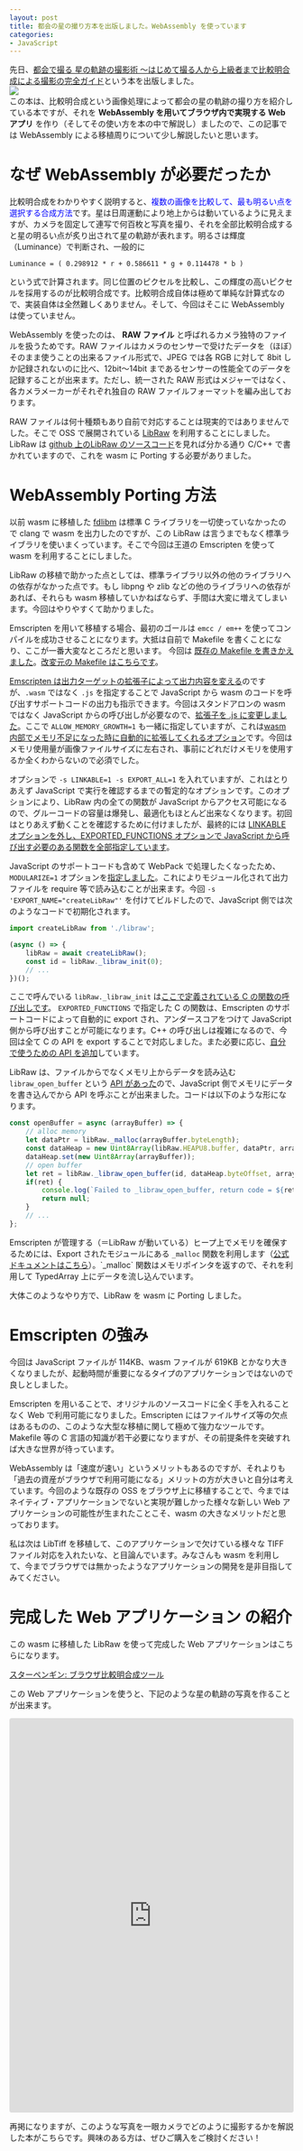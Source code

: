 ```yaml
---
layout: post
title: 都会の星の撮り方本を出版しました。WebAssembly を使っています
categories:
- JavaScript
---
```


先日、<a target="_blank" href="https://www.amazon.co.jp/gp/product/4297126036/ref=as_li_tl?ie=UTF8&camp=247&creative=1211&creativeASIN=4297126036&linkCode=as2&tag=tkihira0e-22&linkId=9c6da6869d5777f1745cdd5a7d3b6de0">都会で撮る 星の軌跡の撮影術 〜はじめて撮る人から上級者まで比較明合成による撮影の完全ガイド</a>という本を出版しました。<br>
<a target="_blank"  href="https://www.amazon.co.jp/gp/product/4297126036/ref=as_li_tl?ie=UTF8&camp=247&creative=1211&creativeASIN=4297126036&linkCode=as2&tag=tkihira0e-22&linkId=b24a90cded2ddec8a76476c04a06e987"><img border="0" src="//ws-fe.amazon-adsystem.com/widgets/q?_encoding=UTF8&MarketPlace=JP&ASIN=4297126036&ServiceVersion=20070822&ID=AsinImage&WS=1&Format=_SL250_&tag=tkihira0e-22" ></a><br>
この本は、比較明合成という画像処理によって都会の星の軌跡の撮り方を紹介している本ですが、それを **WebAssembly を用いてブラウザ内で実現する Web アプリ** を作り（そしてその使い方を本の中で解説し）ましたので、この記事では WebAssembly による移植周りについて少し解説したいと思います。




# なぜ WebAssembly が必要だったか

比較明合成をわかりやすく説明すると、<span style="color:blue">複数の画像を比較して、最も明るい点を選択する合成方法</span>です。星は日周運動により地上からは動いているように見えますが、カメラを固定して連写で何百枚と写真を撮り、それを全部比較明合成すると星の明るい点が炙り出されて星の軌跡が表れます。明るさは輝度（Luminance）で判断され、一般的に

```
Luminance = ( 0.298912 * r + 0.586611 * g + 0.114478 * b )
```

という式で計算されます。同じ位置のピクセルを比較し、この輝度の高いピクセルを採用するのが比較明合成です。比較明合成自体は極めて単純な計算式なので、実装自体は全然難しくありません。そして、今回はそこに WebAssembly は使っていません。

WebAssembly を使ったのは、 **RAW ファイル** と呼ばれるカメラ独特のファイルを扱うためです。RAW ファイルはカメラのセンサーで受けたデータを（ほぼ）そのまま使うことの出来るファイル形式で、JPEG では各 RGB に対して 8bit しか記録されないのに比べ、12bit〜14bit まであるセンサーの性能全てのデータを記録することが出来ます。ただし、統一された RAW 形式はメジャーではなく、各カメラメーカーがそれぞれ独自の RAW ファイルフォーマットを編み出しております。

RAW ファイルは何十種類もあり自前で対応することは現実的ではありませんでした。そこで OSS で展開されている [LibRaw](https://www.libraw.org/) を利用することにしました。LibRaw は [github 上のLibRaw のソースコード](https://github.com/LibRaw/LibRaw)を見れば分かる通り C/C++ で書かれていますので、これを wasm に Porting する必要がありました。

# WebAssembly Porting 方法

以前 wasm に移植した [fdlibm](https://github.com/tkihira/fdlibm-wasm) は標準 C ライブラリを一切使っていなかったので clang で wasm を出力したのですが、この LibRaw は言うまでもなく標準ライブラリを使いまくっています。そこで今回は王道の Emscripten を使って wasm を利用することにしました。

LibRaw の移植で助かった点としては、標準ライブラリ以外の他のライブラリへの依存がなかった点です。もし libpng や zlib などの他のライブラリへの依存があれば、それらも wasm 移植していかねばならず、手間は大変に増えてしまいます。今回はやりやすくて助かりました。

Emscripten を用いて移植する場合、最初のゴールは `emcc / em++` を使ってコンパイルを成功させることになります。大抵は自前で Makefile を書くことになり、ここが一番大変なところだと思います。 今回は [既存の Makefile を書きかえました](https://github.com/tkihira/LibRaw/commit/e3743d91c5341ce702bf675fe1a1422b50514d8c#diff-76ed074a9305c04054cdebb9e9aad2d818052b07091de1f20cad0bbac34ffb52R190)。[改変元の Makefile はこちらです](https://github.com/tkihira/LibRaw/blob/master/Makefile.dist)。

[Emscripten は出力ターゲットの拡張子によって出力内容を変える](https://emscripten.org/docs/tools_reference/emcc.html#:~:text=When%20linking%20an%20executable)のですが、`.wasm` ではなく `.js` を指定することで JavaScript から wasm のコードを呼び出すサポートコードの出力も指示できます。今回はスタンドアロンの wasm ではなく JavaScript からの呼び出しが必要なので、[拡張子を .js に変更しました](https://github.com/tkihira/LibRaw/commit/f92bb83707ad56176fd81a002325d86a677562bb#diff-76ed074a9305c04054cdebb9e9aad2d818052b07091de1f20cad0bbac34ffb52R190)。ここで `ALLOW_MEMORY_GROWTH=1` も一緒に指定していますが、これは[wasm 内部でメモリ不足になった時に自動的に拡張してくれるオプション](https://emscripten.org/docs/optimizing/Optimizing-Code.html#memory-growth)です。今回はメモリ使用量が画像ファイルサイズに左右され、事前にどれだけメモリを使用するか全くわからないので必須でした。

オプションで `-s LINKABLE=1 -s EXPORT_ALL=1` を入れていますが、これはとりあえず JavaScript で実行を確認するまでの暫定的なオプションです。このオプションにより、LibRaw 内の全ての関数が JavaScript からアクセス可能になるので、グルーコードの容量は爆発し、最適化もほとんど出来なくなります。初回はとりあえず動くことを確認するために付けましたが、最終的には [LINKABLE オプションを外し、EXPORTED_FUNCTIONS オプションで JavaScript から呼び出す必要のある関数を全部指定しています](https://github.com/tkihira/LibRaw/commit/a0a0ba6d39b1aee490096dd390ac4878b02b4517#diff-76ed074a9305c04054cdebb9e9aad2d818052b07091de1f20cad0bbac34ffb52R190)。

JavaScript のサポートコードも含めて WebPack で処理したくなったため、`MODULARIZE=1` オプションを[指定しました](https://github.com/tkihira/LibRaw/commit/046d712900aafe8798717911d0f25d7a34a0c2f2#diff-76ed074a9305c04054cdebb9e9aad2d818052b07091de1f20cad0bbac34ffb52R190)。これによりモジュール化されて出力ファイルを require 等で読み込むことが出来ます。今回 `-s 'EXPORT_NAME="createLibRaw"'` を付けてビルドしたので、JavaScript 側では次のようなコードで初期化されます。

```javascript
import createLibRaw from './libraw';

(async () => {
    libRaw = await createLibRaw();
    const id = libRaw._libraw_init(0);
    // ...
})();
```

ここで呼んでいる `libRaw._libraw_init` は[ここで定義されている C の関数の呼び出しです](https://github.com/tkihira/LibRaw/blob/master/src/libraw_c_api.cpp#L30)。 `EXPORTED_FUNCTIONS` で指定した C の関数は、Emscripten のサポートコードによって自動的に export され、アンダースコアをつけて JavaScript 側から呼び出すことが可能になります。C++ の呼び出しは複雑になるので、今回は全て C の API を export することで対応しました。また必要に応じ、[自分で使うための API を追加](https://github.com/tkihira/LibRaw/blob/master/src/libraw_c_api.cpp#L430)しています。

LibRaw は、ファイルからでなくメモリ上からデータを読み込む `libraw_open_buffer` という [API があった](https://github.com/tkihira/LibRaw/blob/master/src/libraw_c_api.cpp#L123)ので、JavaScript 側でメモリにデータを書き込んでから API を呼ぶことが出来ました。コードは以下のような形になります。

```javascript
const openBuffer = async (arrayBuffer) => {
    // alloc memory
    let dataPtr = libRaw._malloc(arrayBuffer.byteLength);
    const dataHeap = new Uint8Array(libRaw.HEAPU8.buffer, dataPtr, arrayBuffer.byteLength);
    dataHeap.set(new Uint8Array(arrayBuffer));
    // open buffer
    let ret = libRaw._libraw_open_buffer(id, dataHeap.byteOffset, arrayBuffer.byteLength);
    if(ret) {
        console.log(`Failed to _libraw_open_buffer, return code = ${ret}`);
        return null;
    }
    // ...
};
```

Emscripten が管理する（＝LibRaw が動いている）ヒープ上でメモリを確保するためには、Export されたモジュールにある `_malloc` 関数を利用します（[公式ドキュメントはこちら](https://emscripten.org/docs/porting/connecting_cpp_and_javascript/Interacting-with-code.html#:~:text=For%20example%2C%20the%20following%20code%20allocates%20a%20buffer%2C%20copies%20in%20some%20data%2C%20calls%20a%20C%20function%20to%20process%20the%20data%2C%20and%20finally%20frees%20the%20buffer.)）。`_malloc` 関数はメモリポインタを返すので、それを利用して TypedArray 上にデータを流し込んでいます。

大体このようなやり方で、LibRaw を wasm に Porting しました。

# Emscripten の強み

今回は JavaScript ファイルが 114KB、wasm ファイルが 619KB とかなり大きくなりましたが、起動時間が重要になるタイプのアプリケーションではないので良しとしました。

Emscripten を用いることで、オリジナルのソースコードに全く手を入れることなく Web で利用可能になりました。Emscripten にはファイルサイズ等の欠点はあるものの、このような大型な移植に関して極めて強力なツールです。Makefile 等の C 言語の知識が若干必要になりますが、その前提条件を突破すれば大きな世界が待っています。

WebAssembly は「速度が速い」というメリットもあるのですが、それよりも「過去の資産がブラウザで利用可能になる」メリットの方が大きいと自分は考えています。今回のような既存の OSS をブラウザ上に移植することで、今まではネイティブ・アプリケーションでないと実現が難しかった様々な新しい Web アプリケーションの可能性が生まれたことこそ、wasm の大きなメリットだと思っております。

私は次は LibTiff を移植して、このアプリケーションで欠けている様々な TIFF ファイル対応を入れたいな、と目論んでいます。みなさんも wasm を利用して、今までブラウザでは無かったようなアプリケーションの開発を是非目指してみてください。

# 完成した Web アプリケーション の紹介

この wasm に移植した LibRaw を使って完成した Web アプリケーションはこちらになります。

[スターペンギン: ブラウザ比較明合成ツール](https://www.star-penguin.net/)

この Web アプリケーションを使うと、下記のような星の軌跡の写真を作ることが出来ます。

<iframe class="instagram-media instagram-media-rendered" id="instagram-embed-0" src="https://www.instagram.com/p/BwXJxMgjBOE/embed/?cr=1&amp;v=12&amp;wp=1080&amp;rd=https%3A%2F%2Fwww.tech-camera.com&amp;rp=%2Fpreview%2Findex_design#%7B%22ci%22%3A0%2C%22os%22%3A637.4649996869266%7D" allowtransparency="true" allowfullscreen="true" frameborder="0" height="697" data-instgrm-payload-id="instagram-media-payload-0" scrolling="no" style="background: white;/* max-width: 540px; */width: calc(100% - 2px);border-radius: 3px;border: 1px solid rgb(219, 219, 219);box-shadow: none;display: block;margin: 0px 0px 12px;/* min-width: 326px; */padding: 0px;"></iframe>
<script async="" src="//www.instagram.com/embed.js"></script>

再掲になりますが、このような写真を一眼カメラでどのように撮影するかを解説した本がこちらです。興味のある方は、ぜひご購入をご検討ください！